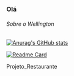### Olá 

###### Sobre o Wellington


[![Anurag's GitHub stats](https://github-readme-stats.vercel.app/api?username=Wellantunes&show_icons=true&theme=dark)](https://github.com/anuraghazra/github-readme-stats)


[![Readme Card](https://github-readme-stats.vercel.app/api/pin/?username=Wellantunes&repo=Projeto_Restaurante.github.io&theme=dark)](https://github.com/anuraghazra/github-readme-stats)

Projeto_Restaurante
